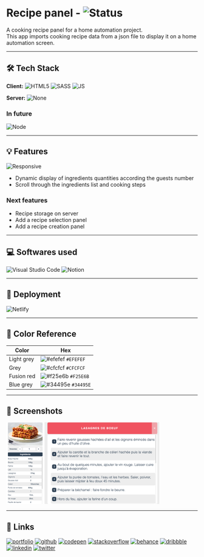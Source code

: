 # Recipe panel - ![Status](https://img.shields.io/badge/Status-On%20going-fd9644?style=flat-square)

<!-- ![Status](https://img.shields.io/badge/Status-Not%20started-eb3b5a?style=flat-square) -->

<!-- ![Status](https://img.shields.io/badge/Status-Finished-20bf6b?style=flat-square) -->

A cooking recipe panel for a home automation project.<br>This app imports cooking recipe data from a json file to display it on a home automation screen.

---

## 🛠 Tech Stack

**Client:**
![HTML5](https://img.shields.io/badge/HTML5-E34F26?&logo=html5&logoColor=white)
![SASS](https://img.shields.io/badge/Sass-CC6699?&logo=sass&logoColor=white)
![JS](https://img.shields.io/badge/JavaScript-F7DF1E?&logo=javascript&logoColor=black)


**Server:**
![None](https://img.shields.io/badge/NONE-778899?)

### In future
![Node](https://img.shields.io/badge/Node.js-339933?&logo=nodedotjs&logoColor=white)


---

## 💡 Features

![Responsive](https://img.shields.io/badge/Responsive-None-E74C3C?style=flat-square)

- Dynamic display of ingredients quantities according the guests number
- Scroll through the ingredients list and cooking steps

### Next features
- Recipe storage on server
- Add a recipe selection panel
- Add a recipe creation panel

---

## 💻 Softwares used

![Visual Studio Code](https://img.shields.io/badge/Visual_Studio_Code-0078D4?&logo=visual%20studio%20code&logoColor=white)
![Notion](https://img.shields.io/badge/Notion-000000?&logo=notion&logoColor=white)

---

## 📲 Deployment

![Netlify](https://img.shields.io/badge/Netlify-00C7B7?&logo=netlify&logoColor=white)

---

## 🎨 Color Reference

| Color      | Hex                                                                |
| ---------- | ------------------------------------------------------------------ |
| Light grey  | ![#efefef](https://placehold.co/15x15/efefef/efefef.png) `#EFEFEF` |
| Grey  | ![#cfcfcf](https://placehold.co/15x15/cfcfcf/cfcfcf.png) `#CFCFCF` |
| Fusion red | ![#f25e6b](https://placehold.co/15x15/f25e6b/f25e6b.png) `#F25E6B` |
| Blue grey     | ![#34495e](https://placehold.co/15x15/34495e/34495e.png) `#34495E` |

---

## 📸 Screenshots

<img src="img/Screenshots/screenshot.png" width=80%>

---

## 🔗 Links

[![portfolio](https://img.shields.io/badge/my_portfolio-000?style=for-the-badge&logo=ko-fi&logoColor=white)](https://kevinbourgitteau.com/)
[![github](https://img.shields.io/badge/GitHub-100000?style=for-the-badge&logo=github&logoColor=white)](https://github.com/ka-be)
[![codepen](https://img.shields.io/badge/Codepen-000000?style=for-the-badge&logo=codepen&logoColor=white)](https://codepen.io/ka-be)
[![stackoverflow](https://img.shields.io/badge/Stack_Overflow-FE7A16?style=for-the-badge&logo=stack-overflow&logoColor=white)](https://stackoverflow.com/users/13797852/kevin-bjto)
[![behance](https://img.shields.io/badge/-Behance-blue?style=for-the-badge&logo=behance&logoColor=white)](https://www.behance.net/kaabe)
[![dribbble](https://img.shields.io/badge/Dribbble-EA4C89?style=for-the-badge&logo=dribbble&logoColor=white)](https://dribbble.com/Kaabee)
[![linkedin](https://img.shields.io/badge/linkedin-0A66C2?style=for-the-badge&logo=linkedin&logoColor=white)](https://fr.linkedin.com/in/kevin-bourgitteau)
[![twitter](https://img.shields.io/badge/twitter-1DA1F2?style=for-the-badge&logo=twitter&logoColor=white)](https://twitter.com/BjtoKevin)
